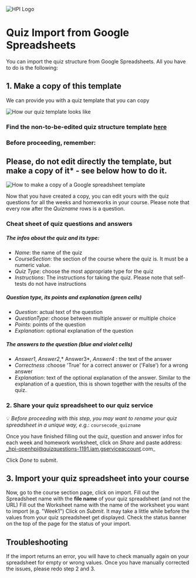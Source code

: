 ![HPI Logo](../../img/HPI_Logo.png)

# Quiz Import from Google Spreadsheets

You can import the quiz structure from Google Spreadsheets.
All you have to do is the following:

## 1. Make a copy of this template
We can provide you with a quiz template that you can copy

![How our quiz template looks like](../../img/courseadministration/quizmanagement/quiz_template.png)

### Find the non-to-be-edited quiz structure template [here](https://docs.google.com/spreadsheets/d/1_b8wO9_HlrrHQxagYan1iM6BBK0XtnD6vESxmhnML5s)

### Before proceeding, remember:
## Please, do not edit directly the template, but make a copy of it* - see below how to do it.

![How to make a copy of a Google spreadsheet template](../../img/courseadministration/quizmanagement/copy_quiz_template.png)

Now that you have created a copy, you can edit yours with the quiz questions for all the weeks and homeworks in your course.
Please note that every row after the _Quizname_ rows is a question.

### Cheat sheet of quiz questions and answers

##### The infos about the quiz and its type:

- *Name*: the name of the quiz
- *CourseSection*: the section of the course where the quiz is. It must be a numeric value.
- *Quiz Type*: choose the most appropriate type for the quiz
- *Instructions*: The instructions for taking the quiz. Please note that self-tests do not have instructions

##### Question type, its points and explanation (green cells)

- *Question*: actual text of the question
- *QuestionType*: choose between multiple answer or multiple choice
- *Points*: points of the question
- *Explanation*: optional explanation of the question

##### The answers to the question (blue and violet cells)

- *Answer1*, *Answer2*,* Answer3*, *Answer4* : the text of the answer
- *Correctness* :choose 'True' for a correct answer or  ('False') for a wrong answer
- *Explanation*: text of the optional explanation of the answer. Similar to the explanation of a question, this is shown together with the results of the quiz.


### 2. Share your quiz spreadsheet to our quiz service

:bulb: _Before proceeding with this step, you may want to rename your quiz spreadsheet in a unique way, e.g._: `coursecode_quizname`

Once you have finished filling out the quiz, question and answer infos for each week and homework worksheet, click on *Share* and paste address:
_hpi-openhpi@quizquestions-1191.iam.gserviceaccount.com_

Click *Done* to submit.


## 3. Import your quiz spreadsheet into your course

Now, go to the course section page, click on import.
Fill out the Spreadsheet name with the **file name** of your quiz spreadsheet (and not the URL)
Fill out the Worksheet name with the name of the worksheet you want to import (e.g. "Week1")
Click on *Submit*.
It may take a little while before the values from your quiz spreadsheet get displayed.
Check the status banner on the top of the page for the status of your import.


## Troubleshooting
If the import returns an error, you will have to check manually again on your spreadsheet for empty or wrong values.
Once you have manually corrected the issues, please redo step 2 and 3.
